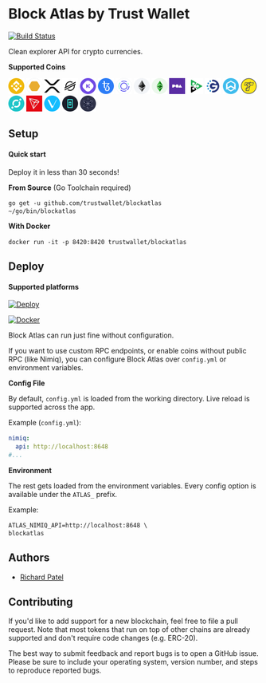 # Block Atlas by Trust Wallet

[![Build Status](https://dev.azure.com/TrustWallet/Trust%20BlockAtlas/_apis/build/status/TrustWallet.blockatlas?branchName=master)](https://dev.azure.com/TrustWallet/Trust%20BlockAtlas/_build/latest?definitionId=27&branchName=master)

Clean explorer API for crypto currencies.

__Supported Coins__

<a href="https://binance.com" target="_blank"><img src="https://raw.githubusercontent.com/TrustWallet/tokens/master/coins/714.png" width="32" /></a>
<a href="https://nimiq.com" target="_blank"><img src="https://raw.githubusercontent.com/TrustWallet/tokens/master/coins/242.png" width="32" /></a>
<a href="https://ripple.com" target="_blank"><img src="https://raw.githubusercontent.com/TrustWallet/tokens/master/coins/144.png" width="32" /></a>
<a href="https://stellar.org" target="_blank"><img src="https://raw.githubusercontent.com/TrustWallet/tokens/master/coins/148.png" width="32" /></a>
<a href="https://kin.org" target="_blank"><img src="https://raw.githubusercontent.com/TrustWallet/tokens/master/coins/2017.png" width="32" /></a>
<a href="https://tezos.com" target="_blank"><img src="https://raw.githubusercontent.com/TrustWallet/tokens/master/coins/1729.png" width="32" /></a>
<a href="https://aion.network" target="_blank"><img src="https://raw.githubusercontent.com/TrustWallet/tokens/master/coins/425.png" width="32" /></a>
<a href="https://ethereum.org" target="_blank"><img src="https://raw.githubusercontent.com/TrustWallet/tokens/master/coins/60.png" width="32" /></a>
<a href="https://ethereumclassic.github.io" target="_blank"><img src="https://raw.githubusercontent.com/TrustWallet/tokens/master/coins/61.png" width="32" /></a>
<a href="https://poa.network" target="_blank"><img src="https://raw.githubusercontent.com/TrustWallet/tokens/master/coins/178.png" width="32" /></a>
<a href="https://callisto.network" target="_blank"><img src="https://raw.githubusercontent.com/TrustWallet/tokens/master/coins/820.png" width="32" /></a>
<a href="https://gochain.io" target="_blank"><img src="https://raw.githubusercontent.com/TrustWallet/tokens/master/coins/6060.png" width="32" /></a>
<a href="https://wanchain.org" target="_blank"><img src="https://raw.githubusercontent.com/TrustWallet/tokens/master/coins/5718350.png" width="32" /></a>
<a href="https://thundercore.com" target="_blank"><img src="https://raw.githubusercontent.com/TrustWallet/tokens/master/coins/1001.png" width="32" /></a>
<a href="https://icon.foundation" target="_blank"><img src="https://raw.githubusercontent.com/TrustWallet/tokens/master/coins/74.png" width="32" /></a>
<a href="https://tron.network" target="_blank"><img src="https://raw.githubusercontent.com/TrustWallet/tokens/master/coins/195.png" width="32" /></a>
<a href="https://vechain.org/" target="_blank"><img src="https://raw.githubusercontent.com/TrustWallet/tokens/master/coins/818.png" width="32" /></a>
<a href="https://www.thetatoken.org/" target="_blank"><img src="https://raw.githubusercontent.com/TrustWallet/tokens/master/coins/500.png" width="32" /></a>
<a href="https://cosmos.network/" target="_blank"><img src="https://raw.githubusercontent.com/TrustWallet/tokens/master/coins/118.png" width="32" /></a>

## Setup

#### Quick start

Deploy it in less than 30 seconds!

__From Source__ (Go Toolchain required)

```shell
go get -u github.com/trustwallet/blockatlas
~/go/bin/blockatlas
```

__With Docker__

`docker run -it -p 8420:8420 trustwallet/blockatlas`

## Deploy

#### Supported platforms

[![Deploy](https://www.herokucdn.com/deploy/button.svg)](https://www.heroku.com/deploy/?template=https://github.com/TrustWallet/blockatlas)

[![Docker](https://img.shields.io/docker/cloud/build/trustwallet/blockatlas.svg?style=for-the-badge)](https://hub.docker.com/r/trustwallet/blockatlas)


Block Atlas can run just fine without configuration.

If you want to use custom RPC endpoints, or enable coins without public RPC (like Nimiq),
you can configure Block Atlas over `config.yml` or environment variables.

__Config File__

By default, `config.yml` is loaded from the working directory.
Live reload is supported across the app.

Example (`config.yml`):
```yaml
nimiq:
  api: http://localhost:8648
#...
```

__Environment__

The rest gets loaded from the environment variables.
Every config option is available under the `ATLAS_` prefix.

Example:
```shell
ATLAS_NIMIQ_API=http://localhost:8648 \
blockatlas
```

## Authors

* [Richard Patel](https://github.com/terorie)

## Contributing

If you'd like to add support for a new blockchain, feel free to file a pull request.
Note that most tokens that run on top of other chains are already supported and
don't require code changes (e.g. ERC-20).

The best way to submit feedback and report bugs is to open a GitHub issue.
Please be sure to include your operating system, version number, and
steps to reproduce reported bugs.
